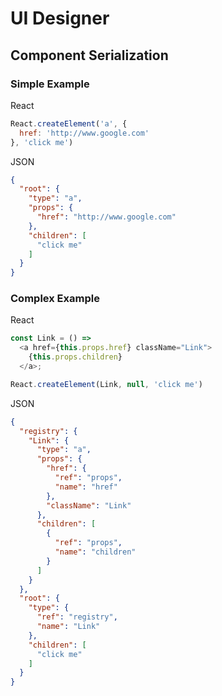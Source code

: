 # UI Designer

## Component Serialization

### Simple Example

React
```js
React.createElement('a', {
  href: 'http://www.google.com'
}, 'click me')
```

JSON
```json
{
  "root": {
    "type": "a",
    "props": {
      "href": "http://www.google.com"
    },
    "children": [
      "click me"
    ]
  }
}
```

### Complex Example

React
```js
const Link = () =>
  <a href={this.props.href} className="Link">
    {this.props.children}
  </a>;

React.createElement(Link, null, 'click me')
```

JSON
```json
{
  "registry": {
    "Link": {
      "type": "a",
      "props": {
        "href": {
          "ref": "props",
          "name": "href"
        },
        "className": "Link"
      },
      "children": [
        {
          "ref": "props",
          "name": "children"
        }
      ]
    }
  },
  "root": {
    "type": {
      "ref": "registry",
      "name": "Link"
    },
    "children": [
      "click me"
    ]
  }
}
```

